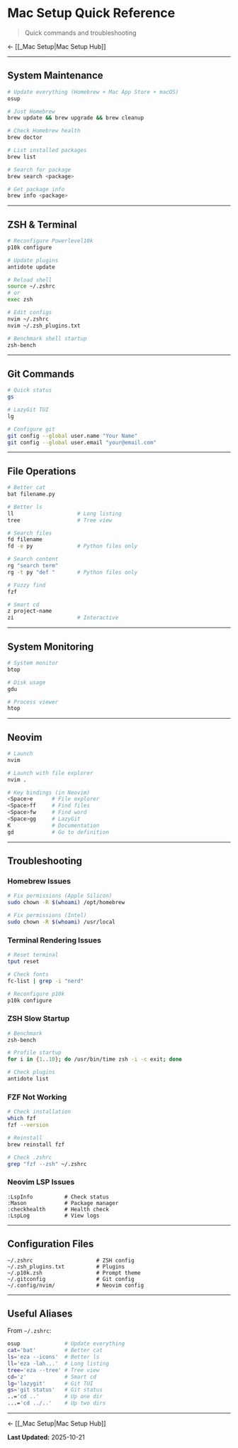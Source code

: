 # Mac Setup Quick Reference

> Quick commands and troubleshooting

← [[_Mac Setup|Mac Setup Hub]]

---

## System Maintenance

```bash
# Update everything (Homebrew + Mac App Store + macOS)
osup

# Just Homebrew
brew update && brew upgrade && brew cleanup

# Check Homebrew health
brew doctor

# List installed packages
brew list

# Search for package
brew search <package>

# Get package info
brew info <package>
```

---

## ZSH & Terminal

```bash
# Reconfigure Powerlevel10k
p10k configure

# Update plugins
antidote update

# Reload shell
source ~/.zshrc
# or
exec zsh

# Edit configs
nvim ~/.zshrc
nvim ~/.zsh_plugins.txt

# Benchmark shell startup
zsh-bench
```

---

## Git Commands

```bash
# Quick status
gs

# LazyGit TUI
lg

# Configure git
git config --global user.name "Your Name"
git config --global user.email "your@email.com"
```

---

## File Operations

```bash
# Better cat
bat filename.py

# Better ls
ll                    # Long listing
tree                  # Tree view

# Search files
fd filename
fd -e py              # Python files only

# Search content
rg "search term"
rg -t py "def "       # Python files only

# Fuzzy find
fzf

# Smart cd
z project-name
zi                    # Interactive
```

---

## System Monitoring

```bash
# System monitor
btop

# Disk usage
gdu

# Process viewer
htop
```

---

## Neovim

```bash
# Launch
nvim

# Launch with file explorer
nvim .

# Key bindings (in Neovim)
<Space>e      # File explorer
<Space>ff     # Find files
<Space>fw     # Find word
<Space>gg     # LazyGit
K             # Documentation
gd            # Go to definition
```

---

## Troubleshooting

### Homebrew Issues

```bash
# Fix permissions (Apple Silicon)
sudo chown -R $(whoami) /opt/homebrew

# Fix permissions (Intel)
sudo chown -R $(whoami) /usr/local
```

### Terminal Rendering Issues

```bash
# Reset terminal
tput reset

# Check fonts
fc-list | grep -i "nerd"

# Reconfigure p10k
p10k configure
```

### ZSH Slow Startup

```bash
# Benchmark
zsh-bench

# Profile startup
for i in {1..10}; do /usr/bin/time zsh -i -c exit; done

# Check plugins
antidote list
```

### FZF Not Working

```bash
# Check installation
which fzf
fzf --version

# Reinstall
brew reinstall fzf

# Check .zshrc
grep "fzf --zsh" ~/.zshrc
```

### Neovim LSP Issues

```vim
:LspInfo          # Check status
:Mason            # Package manager
:checkhealth      # Health check
:LspLog           # View logs
```

---

## Configuration Files

```
~/.zshrc                    # ZSH config
~/.zsh_plugins.txt          # Plugins
~/.p10k.zsh                 # Prompt theme
~/.gitconfig                # Git config
~/.config/nvim/             # Neovim config
```

---

## Useful Aliases

From `~/.zshrc`:

```bash
osup              # Update everything
cat='bat'         # Better cat
ls='eza --icons'  # Better ls
ll='eza -lah...'  # Long listing
tree='eza --tree' # Tree view
cd='z'            # Smart cd
lg='lazygit'      # Git TUI
gs='git status'   # Git status
..='cd ..'        # Up one dir
...='cd ../..'    # Up two dirs
```

---

← [[_Mac Setup|Mac Setup Hub]]

**Last Updated:** 2025-10-21
